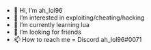 - 👋 Hi, I’m ah_lol96
- 👀 I’m interested in exploiting/cheating/hacking
- 🌱 I’m currently learning lua
- 💞️ I’m looking for friends
- 📫 How to reach me = Discord ah_lol96#0071
